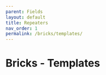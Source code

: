 ```yaml
---
parent: Fields
layout: default
title: Repeaters 
nav_order: 1
permalink: /bricks/templates/
---
```


# Bricks - Templates
